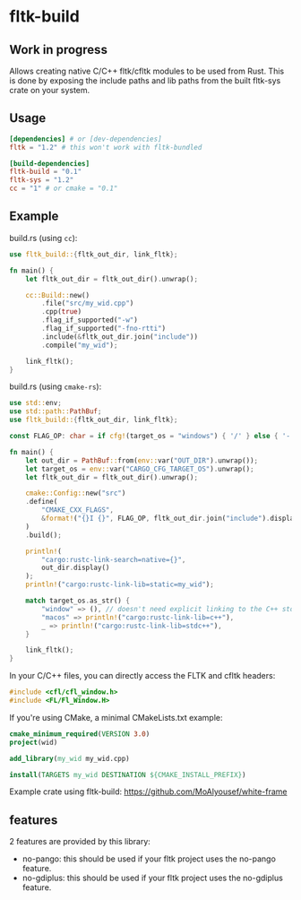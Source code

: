 # fltk-build

## Work in progress 

Allows creating native C/C++ fltk/cfltk modules to be used from Rust. This is done by exposing the include paths and lib paths from the built fltk-sys crate on your system.

## Usage
```toml
[dependencies] # or [dev-dependencies]
fltk = "1.2" # this won't work with fltk-bundled

[build-dependencies]
fltk-build = "0.1"
fltk-sys = "1.2"
cc = "1" # or cmake = "0.1"
```

## Example
build.rs (using `cc`):
```rust
use fltk_build::{fltk_out_dir, link_fltk};

fn main() {
    let fltk_out_dir = fltk_out_dir().unwrap();

    cc::Build::new()
        .file("src/my_wid.cpp")
        .cpp(true)
        .flag_if_supported("-w")
        .flag_if_supported("-fno-rtti")
        .include(&fltk_out_dir.join("include"))
        .compile("my_wid");

    link_fltk();
}
```

build.rs (using `cmake-rs`):
```rust
use std::env;
use std::path::PathBuf;
use fltk_build::{fltk_out_dir, link_fltk};

const FLAG_OP: char = if cfg!(target_os = "windows") { '/' } else { '-' };

fn main() {
    let out_dir = PathBuf::from(env::var("OUT_DIR").unwrap());
    let target_os = env::var("CARGO_CFG_TARGET_OS").unwrap();
    let fltk_out_dir = fltk_out_dir().unwrap();

    cmake::Config::new("src")
    .define(
        "CMAKE_CXX_FLAGS",
        &format!("{}I {}", FLAG_OP, fltk_out_dir.join("include").display()),
    )
    .build();

    println!(
        "cargo:rustc-link-search=native={}",
        out_dir.display()
    );
    println!("cargo:rustc-link-lib=static=my_wid");

    match target_os.as_str() {
        "window" => (), // doesn't need explicit linking to the C++ stdlib
        "macos" => println!("cargo:rustc-link-lib=c++"),
        _ => println!("cargo:rustc-link-lib=stdc++"),
    }

    link_fltk();
}
```

In your C/C++ files, you can directly access the FLTK and cfltk headers:
```c++
#include <cfl/cfl_window.h>
#include <FL/Fl_Window.H>
```

If you're using CMake, a minimal CMakeLists.txt example:
```cmake
cmake_minimum_required(VERSION 3.0)
project(wid)

add_library(my_wid my_wid.cpp)

install(TARGETS my_wid DESTINATION ${CMAKE_INSTALL_PREFIX})
```

Example crate using fltk-build:
https://github.com/MoAlyousef/white-frame

## features
2 features are provided by this library:
- no-pango: this should be used if your fltk project uses the no-pango feature.
- no-gdiplus: this should be used if your fltk project uses the no-gdiplus feature.
